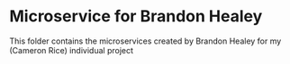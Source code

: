 # Microservice for Brandon Healey

This folder contains the microservices created by Brandon Healey for my (Cameron Rice) individual project
